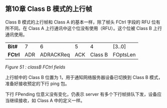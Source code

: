 

## 第10章 Class B 模式的上行帧

Class B 模式的上行帧和 Class A 的基本一样，除了帧头 FCtrl 字段的 RFU 位有所不同。在 Class A 上行通讯中这个位没有使用（RFU）。这个位被 Class B 上行通讯使用。

<table class="lora-table">
   <tr>
      <td><b>Bit#</b></td>   
      <td>7</td>
      <td>6</td>
      <td>5</td>
      <td>4</td>
      <td>[3..0]</td>
   </tr>
   <tr>
      <td><b>FCtrl</b></td>   
      <td>ADR</td>
      <td>ADRACKReq</td>
      <td>ACK</td>
      <td>Class B</td>
      <td>FOptsLen</td>
   </tr>
</table>

*Figure 51 : classB FCtrl fields*

上行帧中的 Class B 位置为 1，用于通知网络服务器设备已切换到 Class B 模式，准备好接收预定的下行 ping 包。

下行 FPending 位意义没有变化，仍表示 server 有多个下行帧排队下发，设备应当继续接收，如 Class A 中的定义一样。

